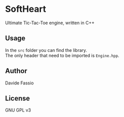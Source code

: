 # SoftHeart
Ultimate Tic-Tac-Toe engine, written in C++

## Usage
In the `src` folder you can find the library. \
The only header that need to be imported is `Engine.hpp`.

## Author
Davide Fassio

## License
GNU GPL v3
